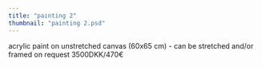 ```yaml
---
title: "painting 2"
thumbnail: "painting 2.psd"
---
```

acrylic paint on unstretched canvas (60x65 cm) - can be stretched and/or framed on request
3500DKK/470€